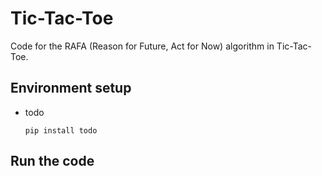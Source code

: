 # Tic-Tac-Toe

Code for the RAFA (Reason for Future, Act for Now) algorithm in Tic-Tac-Toe.

## Environment setup

- todo
    ```
    pip install todo
    ```
## Run the code
